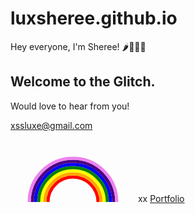 # luxsheree.github.io
Hey everyone, I'm Sheree! 🌶️👩🏻‍💻
<H2>Welcome to the Glitch.</H2> 
<p>Would love to hear from you!</p> 
<a href="mailto: xssluxe@gmail.com">xssluxe@gmail.com</a> 

<svg width="200" height="100" xmlns="http://www.w3.org/2000/svg"><circle cx="100" cy="100" r="40" stroke="red" stroke-width="5" fill="none" /><circle cx="100" cy="100" r="45" stroke="orange" stroke-width="5" fill="none" /><circle cx="100" cy="100" r="50" stroke="yellow" stroke-width="5" fill="none" /><circle cx="100" cy="100" r="55" stroke="green" stroke-width="5" fill="none" /><circle cx="100" cy="100" r="60" stroke="blue" stroke-width="5" fill="none" /><circle cx="100" cy="100" r="65" stroke="indigo" stroke-width="5" fill="none" /><circle cx="100" cy="100" r="70" stroke="violet" stroke-width="5" fill="none" /></svg>
xx 
<a href="https://luxsheree.github.io"> Portfolio </a>


